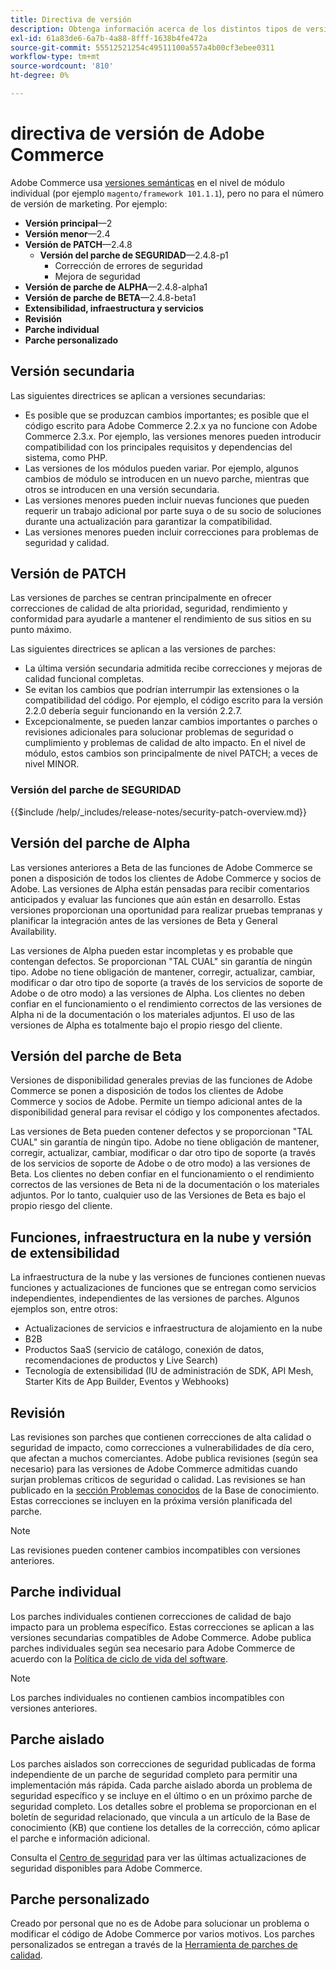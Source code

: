 ```yaml
---
title: Directiva de versión
description: Obtenga información acerca de los distintos tipos de versiones de Adobe Commerce.
exl-id: 61a83de6-6a7b-4a88-8fff-1638b4fe472a
source-git-commit: 55512521254c49511100a557a4b00cf3ebee0311
workflow-type: tm+mt
source-wordcount: '810'
ht-degree: 0%

---
```


# directiva de versión de Adobe Commerce

Adobe Commerce usa [versiones semánticas](https://semver.org/) en el nivel de módulo individual (por ejemplo `magento/framework 101.1.1`), pero no para el número de versión de marketing. Por ejemplo:

- **Versión principal**—2
- **Versión menor**—2.4
- **Versión de PATCH**—2.4.8
   - **Versión del parche de SEGURIDAD**—2.4.8-p1
      - Corrección de errores de seguridad
      - Mejora de seguridad
- **Versión de parche de ALPHA**—2.4.8-alpha1
- **Versión de parche de BETA**—2.4.8-beta1
- **Extensibilidad, infraestructura y servicios**
- **Revisión**
- **Parche individual**
- **Parche personalizado**

## Versión secundaria

Las siguientes directrices se aplican a versiones secundarias:

- Es posible que se produzcan cambios importantes; es posible que el código escrito para Adobe Commerce 2.2.x ya no funcione con Adobe Commerce 2.3.x. Por ejemplo, las versiones menores pueden introducir compatibilidad con los principales requisitos y dependencias del sistema, como PHP.
- Las versiones de los módulos pueden variar. Por ejemplo, algunos cambios de módulo se introducen en un nuevo parche, mientras que otros se introducen en una versión secundaria.
- Las versiones menores pueden incluir nuevas funciones que pueden requerir un trabajo adicional por parte suya o de su socio de soluciones durante una actualización para garantizar la compatibilidad.
- Las versiones menores pueden incluir correcciones para problemas de seguridad y calidad.

## Versión de PATCH

Las versiones de parches se centran principalmente en ofrecer correcciones de calidad de alta prioridad, seguridad, rendimiento y conformidad para ayudarle a mantener el rendimiento de sus sitios en su punto máximo.

Las siguientes directrices se aplican a las versiones de parches:

- La última versión secundaria admitida recibe correcciones y mejoras de calidad funcional completas.
- Se evitan los cambios que podrían interrumpir las extensiones o la compatibilidad del código. Por ejemplo, el código escrito para la versión 2.2.0 debería seguir funcionando en la versión 2.2.7.
- Excepcionalmente, se pueden lanzar cambios importantes o parches o revisiones adicionales para solucionar problemas de seguridad o cumplimiento y problemas de calidad de alto impacto. En el nivel de módulo, estos cambios son principalmente de nivel PATCH; a veces de nivel MINOR.

### Versión del parche de SEGURIDAD

{{$include /help/_includes/release-notes/security-patch-overview.md}}

## Versión del parche de Alpha

Las versiones anteriores a Beta de las funciones de Adobe Commerce se ponen a disposición de todos los clientes de Adobe Commerce y socios de Adobe. Las versiones de Alpha están pensadas para recibir comentarios anticipados y evaluar las funciones que aún están en desarrollo. Estas versiones proporcionan una oportunidad para realizar pruebas tempranas y planificar la integración antes de las versiones de Beta y General Availability.

Las versiones de Alpha pueden estar incompletas y es probable que contengan defectos. Se proporcionan &quot;TAL CUAL&quot; sin garantía de ningún tipo. Adobe no tiene obligación de mantener, corregir, actualizar, cambiar, modificar o dar otro tipo de soporte (a través de los servicios de soporte de Adobe o de otro modo) a las versiones de Alpha. Los clientes no deben confiar en el funcionamiento o el rendimiento correctos de las versiones de Alpha ni de la documentación o los materiales adjuntos. El uso de las versiones de Alpha es totalmente bajo el propio riesgo del cliente.

## Versión del parche de Beta

Versiones de disponibilidad generales previas de las funciones de Adobe Commerce se ponen a disposición de todos los clientes de Adobe Commerce y socios de Adobe. Permite un tiempo adicional antes de la disponibilidad general para revisar el código y los componentes afectados.

Las versiones de Beta pueden contener defectos y se proporcionan &quot;TAL CUAL&quot; sin garantía de ningún tipo. Adobe no tiene obligación de mantener, corregir, actualizar, cambiar, modificar o dar otro tipo de soporte (a través de los servicios de soporte de Adobe o de otro modo) a las versiones de Beta. Los clientes no deben confiar en el funcionamiento o el rendimiento correctos de las versiones de Beta ni de la documentación o los materiales adjuntos. Por lo tanto, cualquier uso de las Versiones de Beta es bajo el propio riesgo del cliente.

## Funciones, infraestructura en la nube y versión de extensibilidad

La infraestructura de la nube y las versiones de funciones contienen nuevas funciones y actualizaciones de funciones que se entregan como servicios independientes, independientes de las versiones de parches. Algunos ejemplos son, entre otros:

- Actualizaciones de servicios e infraestructura de alojamiento en la nube
- B2B
- Productos SaaS (servicio de catálogo, conexión de datos, recomendaciones de productos y Live Search)
- Tecnología de extensibilidad (IU de administración de SDK, API Mesh, Starter Kits de App Builder, Eventos y Webhooks)

## Revisión

Las revisiones son parches que contienen correcciones de alta calidad o seguridad de impacto, como correcciones a vulnerabilidades de día cero, que afectan a muchos comerciantes. Adobe publica revisiones (según sea necesario) para las versiones de Adobe Commerce admitidas cuando surjan problemas críticos de seguridad o calidad. Las revisiones se han publicado en la [sección Problemas conocidos](https://support.magento.com/hc/en-us/sections/360003869892-Known-issues-patches-attached-) de la Base de conocimiento. Estas correcciones se incluyen en la próxima versión planificada del parche.

>[!NOTE]
>
>Las revisiones pueden contener cambios incompatibles con versiones anteriores.

## Parche individual

Los parches individuales contienen correcciones de calidad de bajo impacto para un problema específico. Estas correcciones se aplican a las versiones secundarias compatibles de Adobe Commerce. Adobe publica parches individuales según sea necesario para Adobe Commerce de acuerdo con la [Política de ciclo de vida del software](https://www.adobe.com/content/dam/cc/en/legal/terms/enterprise/pdfs/Adobe-Commerce-Software-Lifecycle-Policy.pdf).

>[!NOTE]
>
>Los parches individuales no contienen cambios incompatibles con versiones anteriores.

## Parche aislado

Los parches aislados son correcciones de seguridad publicadas de forma independiente de un parche de seguridad completo para permitir una implementación más rápida. Cada parche aislado aborda un problema de seguridad específico y se incluye en el último o en un próximo parche de seguridad completo. Los detalles sobre el problema se proporcionan en el boletín de seguridad relacionado, que vincula a un artículo de la Base de conocimiento (KB) que contiene los detalles de la corrección, cómo aplicar el parche e información adicional.

Consulta el [Centro de seguridad](https://helpx.adobe.com/es/security/products/magento.html) para ver las últimas actualizaciones de seguridad disponibles para Adobe Commerce.

## Parche personalizado

Creado por personal que no es de Adobe para solucionar un problema o modificar el código de Adobe Commerce por varios motivos. Los parches personalizados se entregan a través de la [Herramienta de parches de calidad](https://experienceleague.adobe.com/es/docs/commerce-operations/tools/quality-patches-tool/usage).

<!-- Last updated from includes: 2025-05-28 16:37:31 -->
